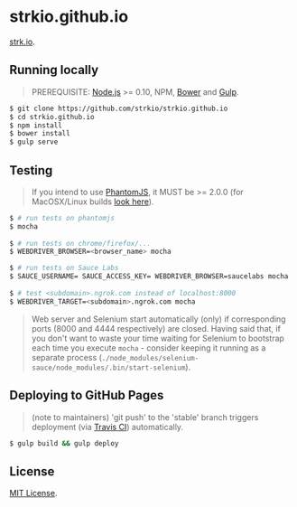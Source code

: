 # strkio.github.io

[strk.io](http://strk.io/).

## Running locally

> PREREQUISITE: [Node.js](http://nodejs.org/) >= 0.10, NPM, [Bower](http://bower.io/) and [Gulp](http://gulpjs.com/). 

```sh
$ git clone https://github.com/strkio/strkio.github.io
$ cd strkio.github.io
$ npm install
$ bower install
$ gulp serve
```

## Testing 

> If you intend to use [PhantomJS](https://github.com/ariya/phantomjs), it MUST be >= 2.0.0 (for MacOSX/Linux builds 
  [look here](https://github.com/eugene1g/phantomjs/releases)). 

```sh
$ # run tests on phantomjs
$ mocha
 
$ # run tests on chrome/firefox/... 
$ WEBDRIVER_BROWSER=<browser_name> mocha

$ # run tests on Sauce Labs
$ SAUCE_USERNAME= SAUCE_ACCESS_KEY= WEBDRIVER_BROWSER=saucelabs mocha
 
$ # test <subdomain>.ngrok.com instead of localhost:8000 
$ WEBDRIVER_TARGET=<subdomain>.ngrok.com mocha  
```

> Web server and Selenium start automatically (only) if corresponding ports 
  (8000 and 4444 respectively) are closed. Having said that, if you don't want to waste your time 
  waiting for Selenium to bootstrap each time you execute `mocha` - consider 
  keeping it running as a separate process (`./node_modules/selenium-sauce/node_modules/.bin/start-selenium`).  

## Deploying to GitHub Pages

> (note to maintainers) 'git push' to the 'stable' branch triggers deployment (via 
[Travis CI](https://travis-ci.org/strkio/strkio.github.io)) automatically. 
 

```sh
$ gulp build && gulp deploy
```

## License

[MIT License](http://opensource.org/licenses/mit-license.php).
